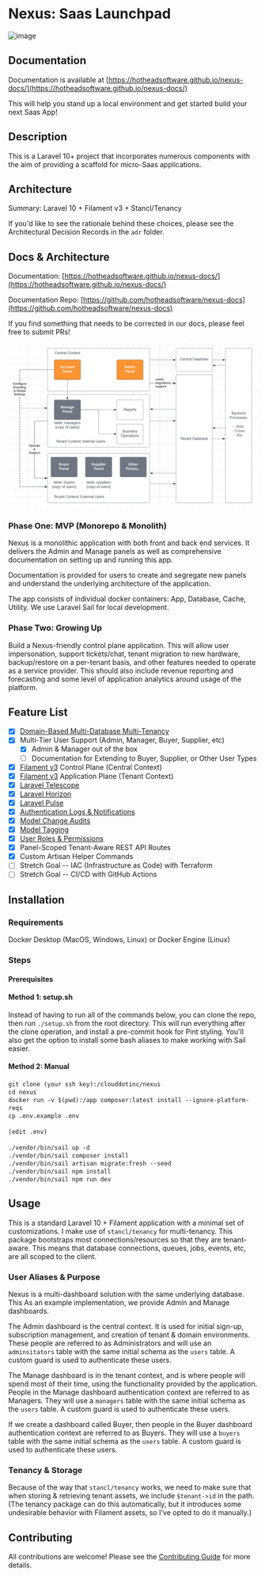 # Nexus: Saas Launchpad

![image](https://github.com/hotheadsoftware/nexus/assets/14931610/43558c0b-8e72-4595-b7dd-cd45b48a2cbf)

## Documentation

Documentation is available at [https://hotheadsoftware.github.io/nexus-docs/](https://hotheadsoftware.github.io/nexus-docs/)

This will help you stand up a local environment and get started build your next Saas App!

## Description

This is a Laravel 10+ project that incorporates numerous components with the aim of providing 
a scaffold for micro-Saas applications.

## Architecture

Summary: Laravel 10 + Filament v3 + Stancl/Tenancy

If you'd like to see the rationale behind these choices, please see the Architectural Decision 
Records in the `adr` folder.

## Docs & Architecture

Documentation: [https://hotheadsoftware.github.io/nexus-docs/](https://hotheadsoftware.github.io/nexus-docs/)

Documentation Repo: [https://github.com/hotheadsoftware/nexus-docs](https://github.com/hotheadsoftware/nexus-docs)

If you find something that needs to be corrected in our docs, please feel free to submit PRs!

![img_5.png](img_5.png)

### Phase One: MVP (Monorepo & Monolith)

Nexus is a monolithic application with both front and back end services. It delivers the
Admin and Manage panels as well as comprehensive documentation on setting up and running
this app. 

Documentation is provided for users to create and segregate new panels and understand the
underlying architecture of the application.

The app consists of individual docker containers: App, Database, Cache, Utility. We use Laravel
Sail for local development.

### Phase Two: Growing Up

Build a Nexus-friendly control plane application. This will allow user impersonation, support
tickets/chat, tenant migration to new hardware, backup/restore on a per-tenant basis, and other 
features needed to operate as a service provider. This should also include revenue reporting
and forecasting and some level of application analytics around usage of the platform. 



## Feature List

- [x] [Domain-Based Multi-Database Multi-Tenancy](https://tenancyforlaravel.com/docs/v3/)
- [x] Multi-Tier User Support (Admin, Manager, Buyer, Supplier, etc)
  - [x] Admin & Manager out of the box
  - [ ] Documentation for Extending to Buyer, Supplier, or Other User Types
- [x] [Filament v3](https://filamentphp.com/docs) Control Plane (Central Context)
- [x] [Filament v3](https://filamentphp.com/docs) Application Plane (Tenant Context)
- [x] [Laravel Telescope](https://laravel.com/docs/10.x/telescope)
- [x] [Laravel Horizon](https://laravel.com/docs/10.x/horizon)
- [x] [Laravel Pulse](https://pulse.laravel.com/)
- [x] [Authentication Logs & Notifications](https://rappasoft.com/docs/laravel-authentication-log/v1/introduction)
- [x] [Model Change Audits](https://laravel-auditing.com)
- [x] [Model Tagging](https://spatie.be/docs/laravel-tags/v4/introduction)
- [x] [User Roles & Permissions](https://spatie.be/docs/laravel-permission/v6/introduction)
- [x] Panel-Scoped Tenant-Aware REST API Routes
- [x] Custom Artisan Helper Commands
- [ ] Stretch Goal -- IAC (Infrastructure as Code) with Terraform
- [ ] Stretch Goal -- CI/CD with GitHub Actions

## Installation

### Requirements

Docker Desktop (MacOS, Windows, Linux) or Docker Engine (Linux)

### Steps

#### Prerequisites

#### Method 1: setup.sh

Instead of having to run all of the commands below, you can clone the repo, then
run `./setup.sh` from the root directory. This will run everything after the clone
operation, and install a pre-commit hook for Pint styling. You'll also get the
option to install some bash aliases to make working with Sail easier.

#### Method 2: Manual

    git clone (your ssh key):/clouddotinc/nexus
    cd nexus
    docker run -v $(pwd):/app composer:latest install --ignore-platform-reqs
    cp .env.example .env

    (edit .env)

    ./vendor/bin/sail up -d
    ./vendor/bin/sail composer install
    ./vendor/bin/sail artisan migrate:fresh --seed
    ./vendor/bin/sail npm install
    ./vendor/bin/sail npm run dev

## Usage

This is a standard Laravel 10 + Filament application with a minimal set of
customizations. I make use of `stancl/tenancy` for multi-tenancy. This package
bootstraps most connections/resources so that they are tenant-aware. This
means that database connections, queues, jobs, events, etc, are all scoped
to the client.

### User Aliases & Purpose

Nexus is a multi-dashboard solution with the same underlying database. This
As an example implementation, we provide Admin and Manage dashboards.

The Admin dashboard is the central context. It is used for initial sign-up,
subscription management, and creation of tenant & domain environments. These
people are referred to as Administrators and will use an `adminsitators`
table with the same initial schema as the `users` table. A custom guard is
used to authenticate these users.

The Manage dashboard is in the tenant context, and is where people will
spend most of their time, using the functionality provided by the application.
People in the Manage dashboard authentication context are referred to as
Managers. They will use a `managers` table with the same initial schema
as the `users` table. A custom guard is used to authenticate these users.

If we create a dashboard called Buyer, then people in the Buyer dashboard
authentication context are referred to as Buyers. They will use a `buyers`
table with the same initial schema as the `users` table. A custom guard is
used to authenticate these users.

### Tenancy & Storage

Because of the way that `stancl/tenancy` works, we need to make sure that
when storing & retrieving tenant assets, we include `$tenant->id` in the
path. (The tenancy package can do this automatically, but it introduces
some undesirable behavior with Filament assets, so I've opted to do it
manually.)

## Contributing

All contributions are welcome! Please see the [Contributing Guide](CONTRIBUTING.md) for more details.


